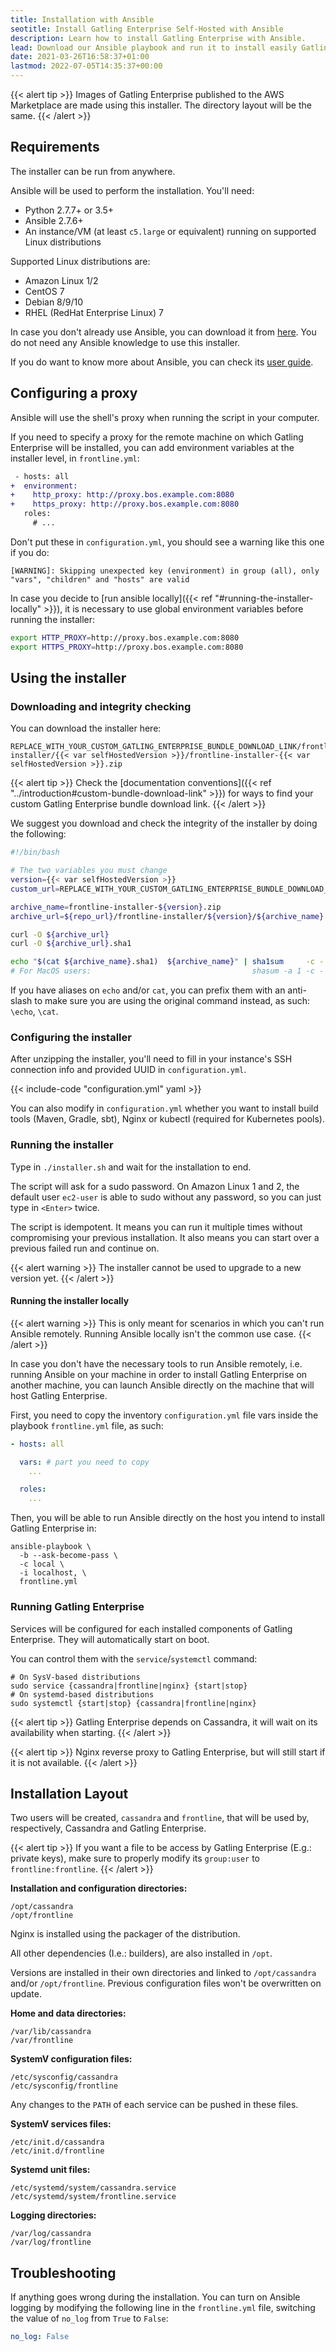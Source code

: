 ```yaml
---
title: Installation with Ansible
seotitle: Install Gatling Enterprise Self-Hosted with Ansible
description: Learn how to install Gatling Enterprise with Ansible.
lead: Download our Ansible playbook and run it to install easily Gatling Enterprise and Cassandra.
date: 2021-03-26T16:58:37+01:00
lastmod: 2022-07-05T14:35:37+00:00
---
```


{{< alert tip >}}
Images of Gatling Enterprise published to the AWS Marketplace are made using this installer.
The directory layout will be the same.
{{< /alert >}}

## Requirements

The installer can be run from anywhere.

Ansible will be used to perform the installation. You'll need:

* Python 2.7.7+ or 3.5+
* Ansible 2.7.6+
* An instance/VM (at least `c5.large` or equivalent) running on supported Linux distributions

Supported Linux distributions are:

* Amazon Linux 1/2
* CentOS 7
* Debian 8/9/10
* RHEL (RedHat Enterprise Linux) 7

In case you don't already use Ansible, you can download it from [here](https://docs.ansible.com/ansible/latest/installation_guide/intro_installation.html). You do not need any Ansible knowledge to use this installer.

If you do want to know more about Ansible, you can check its [user guide](https://docs.ansible.com/ansible/latest/user_guide/quickstart.html).

## Configuring a proxy

Ansible will use the shell's proxy when running the script in your computer.

If you need to specify a proxy for the remote machine on which Gatling Enterprise will be installed, you can add environment variables at the installer level, in `frontline.yml`:

```diff
 - hosts: all
+  environment:
+    http_proxy: http://proxy.bos.example.com:8080
+    https_proxy: http://proxy.bos.example.com:8080
   roles:
     # ...
```

Don't put these in `configuration.yml`, you should see a warning like this one if you do:

```
[WARNING]: Skipping unexpected key (environment) in group (all), only "vars", "children" and "hosts" are valid
```

In case you decide to [run ansible locally]({{< ref "#running-the-installer-locally" >}}), it is necessary to use global environment variables before running the installer:

```bash
export HTTP_PROXY=http://proxy.bos.example.com:8080
export HTTPS_PROXY=http://proxy.bos.example.com:8080
```

## Using the installer

### Downloading and integrity checking

You can download the installer here:

```
REPLACE_WITH_YOUR_CUSTOM_GATLING_ENTERPRISE_BUNDLE_DOWNLOAD_LINK/frontline-installer/{{< var selfHostedVersion >}}/frontline-installer-{{< var selfHostedVersion >}}.zip
```

{{< alert tip >}}
Check the [documentation conventions]({{< ref "../introduction#custom-bundle-download-link" >}}) for ways to find your custom Gatling Enterprise bundle download link.
{{< /alert >}}

We suggest you download and check the integrity of the installer by doing the following:

```bash
#!/bin/bash

# The two variables you must change
version={{< var selfHostedVersion >}}
custom_url=REPLACE_WITH_YOUR_CUSTOM_GATLING_ENTERPRISE_BUNDLE_DOWNLOAD_LINK

archive_name=frontline-installer-${version}.zip
archive_url=${repo_url}/frontline-installer/${version}/${archive_name}

curl -O ${archive_url}
curl -O ${archive_url}.sha1

echo "$(cat ${archive_name}.sha1)  ${archive_name}" | sha1sum     -c -
# For MacOS users:                                    shasum -a 1 -c -
```

If you have aliases on `echo` and/or `cat`, you can prefix them with an anti-slash to make sure you are using the original command instead, as such: `\echo`, `\cat`.

### Configuring the installer

After unzipping the installer, you'll need to fill in your instance's SSH connection info and provided UUID in `configuration.yml`.

{{< include-code "configuration.yml" yaml >}}

You can also modify in `configuration.yml` whether you want to install build tools (Maven, Gradle, sbt), Nginx or kubectl (required for Kubernetes pools).

### Running the installer

Type in `./installer.sh` and wait for the installation to end.

The script will ask for a sudo password. On Amazon Linux 1 and 2, the default user `ec2-user` is able to sudo without any password, so you can just type in `<Enter>` twice.

The script is idempotent. It means you can run it multiple times without compromising your previous installation. It also means you can start over a previous failed run and continue on.

{{< alert warning >}}
The installer cannot be used to upgrade to a new version yet.
{{< /alert >}}

#### Running the installer locally

{{< alert warning >}}
This is only meant for scenarios in which you can't run Ansible remotely. Running Ansible locally isn't the common use case.
{{< /alert >}}

In case you don't have the necessary tools to run Ansible remotely, i.e. running Ansible on your machine in order to install Gatling Enterprise on another machine, you can launch Ansible directly on the machine that will host Gatling Enterprise.

First, you need to copy the inventory `configuration.yml` file vars inside the playbook `frontline.yml` file, as such:

```yaml
- hosts: all

  vars: # part you need to copy
    ...

  roles:
    ...
```

Then, you will be able to run Ansible directly on the host you intend to install Gatling Enterprise in:

```shell
ansible-playbook \
  -b --ask-become-pass \
  -c local \
  -i localhost, \
  frontline.yml
```

### Running Gatling Enterprise

Services will be configured for each installed components of Gatling Enterprise. They will automatically start on boot.

You can control them with the `service`/`systemctl` command:

```shell
# On SysV-based distributions
sudo service {cassandra|frontline|nginx} {start|stop}
# On systemd-based distributions
sudo systemctl {start|stop} {cassandra|frontline|nginx}
```

{{< alert tip >}}
Gatling Enterprise depends on Cassandra, it will wait on its availability when starting.
{{< /alert >}}

{{< alert tip >}}
Nginx reverse proxy to Gatling Enterprise, but will still start if it is not available.
{{< /alert >}}

## Installation Layout

Two users will be created, `cassandra` and `frontline`, that will be used by, respectively, Cassandra and Gatling Enterprise.

{{< alert tip >}}
If you want a file to be access by Gatling Enterprise (E.g.: private keys), make sure to properly modify its `group:user` to `frontline:frontline`.
{{< /alert >}}

**Installation and configuration directories:**
```
/opt/cassandra
/opt/frontline
```

Nginx is installed using the packager of the distribution.

All other dependencies (I.e.: builders), are also installed in `/opt`.

Versions are installed in their own directories and linked to `/opt/cassandra` and/or `/opt/frontline`. Previous configuration files won't be overwritten on update.

**Home and data directories:**
```
/var/lib/cassandra
/var/frontline
```

**SystemV configuration files:**
```
/etc/sysconfig/cassandra
/etc/sysconfig/frontline
```

Any changes to the `PATH` of each service can be pushed in these files.

**SystemV services files:**
```
/etc/init.d/cassandra
/etc/init.d/frontline
```

**Systemd unit files:**
```
/etc/systemd/system/cassandra.service
/etc/systemd/system/frontline.service
```

**Logging directories:**
```
/var/log/cassandra
/var/log/frontline
```

## Troubleshooting

If anything goes wrong during the installation. You can turn on Ansible logging by modifying the following line in the `frontline.yml` file, switching the value of `no_log` from `True` to `False`:

```yaml
no_log: False
```
